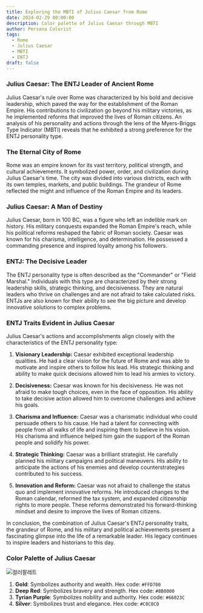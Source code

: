 ```yaml
---
title: Exploring the MBTI of Julius Caesar from Rome
date: 2024-02-29 00:00:00
description: Color palette of Julius Caesar through MBTI
author: Persona Colorist
tags:
  - Rome
  - Julius Caesar
  - MBTI
  - ENTJ
draft: false
---
```


### Julius Caesar: The ENTJ Leader of Ancient Rome

Julius Caesar's rule over Rome was characterized by his bold and decisive leadership, which paved the way for the establishment of the Roman Empire. His contributions to civilization go beyond his military victories, as he implemented reforms that improved the lives of Roman citizens. An analysis of his personality and actions through the lens of the Myers-Briggs Type Indicator (MBTI) reveals that he exhibited a strong preference for the ENTJ personality type.

### The Eternal City of Rome

Rome was an empire known for its vast territory, political strength, and cultural achievements. It symbolized power, order, and civilization during Julius Caesar's time. The city was divided into various districts, each with its own temples, markets, and public buildings. The grandeur of Rome reflected the might and influence of the Roman Empire and its leaders.

### Julius Caesar: A Man of Destiny

Julius Caesar, born in 100 BC, was a figure who left an indelible mark on history. His military conquests expanded the Roman Empire's reach, while his political reforms reshaped the fabric of Roman society. Caesar was known for his charisma, intelligence, and determination. He possessed a commanding presence and inspired loyalty among his followers.

### ENTJ: The Decisive Leader

The ENTJ personality type is often described as the "Commander" or "Field Marshal." Individuals with this type are characterized by their strong leadership skills, strategic thinking, and decisiveness. They are natural leaders who thrive on challenges and are not afraid to take calculated risks. ENTJs are also known for their ability to see the big picture and develop innovative solutions to complex problems.

### ENTJ Traits Evident in Julius Caesar

Julius Caesar's actions and accomplishments align closely with the characteristics of the ENTJ personality type:

1. **Visionary Leadership:** Caesar exhibited exceptional leadership qualities. He had a clear vision for the future of Rome and was able to motivate and inspire others to follow his lead. His strategic thinking and ability to make quick decisions allowed him to lead his armies to victory.

2. **Decisiveness:** Caesar was known for his decisiveness. He was not afraid to make tough choices, even in the face of opposition. His ability to take decisive action allowed him to overcome challenges and achieve his goals.

3. **Charisma and Influence:** Caesar was a charismatic individual who could persuade others to his cause. He had a talent for connecting with people from all walks of life and inspiring them to believe in his vision. His charisma and influence helped him gain the support of the Roman people and solidify his power.

4. **Strategic Thinking:** Caesar was a brilliant strategist. He carefully planned his military campaigns and political maneuvers. His ability to anticipate the actions of his enemies and develop counterstrategies contributed to his success.

5. **Innovation and Reform:** Caesar was not afraid to challenge the status quo and implement innovative reforms. He introduced changes to the Roman calendar, reformed the tax system, and expanded citizenship rights to more people. These reforms demonstrated his forward-thinking mindset and desire to improve the lives of Roman citizens.

In conclusion, the combination of Julius Caesar's ENTJ personality traits, the grandeur of Rome, and his military and political achievements present a fascinating glimpse into the life of a remarkable leader. His legacy continues to inspire leaders and historians to this day.



### Color Palette of Julius Caesar


![컬러팔레트](https://i.imgur.com/2YOQuma.png#center)

1. **Gold**: Symbolizes authority and wealth. Hex code: `#FFD700`
2. **Deep Red**: Symbolizes bravery and strength. Hex code: `#8B0000`
3. **Tyrian Purple**: Symbolizes nobility and authority. Hex code: `#66023C`
4. **Silver**: Symbolizes trust and elegance. Hex code: `#C0C0C0`
